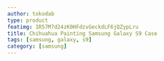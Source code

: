 ```yaml
---
author: tokodab
type: product
featimg: 1R57M7d24zK0HFdzvGeckdLF6jQZypLru
title: Chihuahua Painting Samsung Galaxy S9 Case
tags: [samsung, galaxy, s9]
category: [samsung]
---
```

